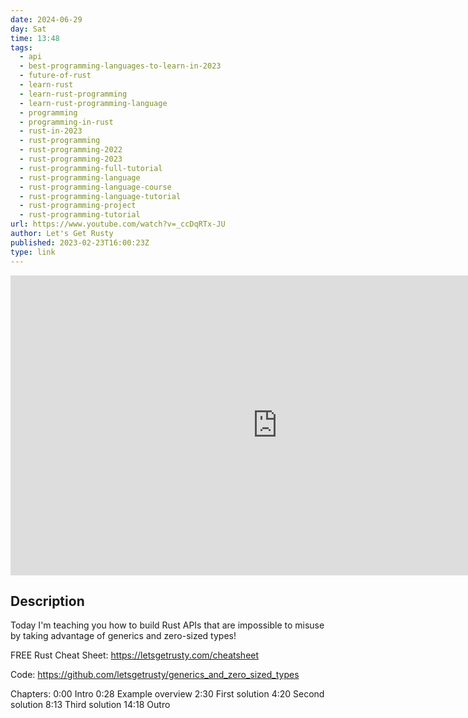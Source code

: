 ```yaml
---
date: 2024-06-29
day: Sat
time: 13:48
tags:
  - api
  - best-programming-languages-to-learn-in-2023
  - future-of-rust
  - learn-rust
  - learn-rust-programming
  - learn-rust-programming-language
  - programming
  - programming-in-rust
  - rust-in-2023
  - rust-programming
  - rust-programming-2022
  - rust-programming-2023
  - rust-programming-full-tutorial
  - rust-programming-language
  - rust-programming-language-course
  - rust-programming-language-tutorial
  - rust-programming-project
  - rust-programming-tutorial
url: https://www.youtube.com/watch?v=_ccDqRTx-JU
author: Let's Get Rusty
published: 2023-02-23T16:00:23Z
type: link
---
```


<iframe width="854" height="480" src="https://www.youtube.com/embed/_ccDqRTx-JU" frameborder="0" allowfullscreen></iframe>

## Description
Today I'm teaching you how to build Rust APIs that are impossible to misuse by taking advantage of generics and zero-sized types!

FREE Rust Cheat Sheet: https://letsgetrusty.com/cheatsheet

Code: https://github.com/letsgetrusty/generics_and_zero_sized_types

Chapters:
0:00 Intro
0:28 Example overview
2:30 First solution
4:20 Second solution
8:13 Third solution
14:18 Outro
